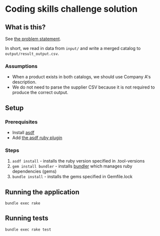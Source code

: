 # Coding skills challenge solution

## What is this?

See [the problem statement](https://github.com/tosumitagrawal/codingskills).

In short, we read in data from `input/` and write a merged catalog to `output/result_output.csv`.

### Assumptions

- When a product exists in both catalogs, we should use Company A's description.
- We do not need to parse the supplier CSV because it is not required to produce the correct output.

## Setup

### Prerequisites

- Install [asdf](https://asdf-vm.com/guide/getting-started.html)
- Add [the asdf ruby plugin](https://github.com/asdf-vm/asdf-ruby)

### Steps

1. `asdf install` - installs the ruby version specified in .tool-versions
2. `gem install bundler` - installs [bundler](https://bundler.io/) which manages ruby dependencies (gems)
3. `bundle install` - installs the gems specified in Gemfile.lock

## Running the application

`bundle exec rake`

## Running tests

`bundle exec rake test`
